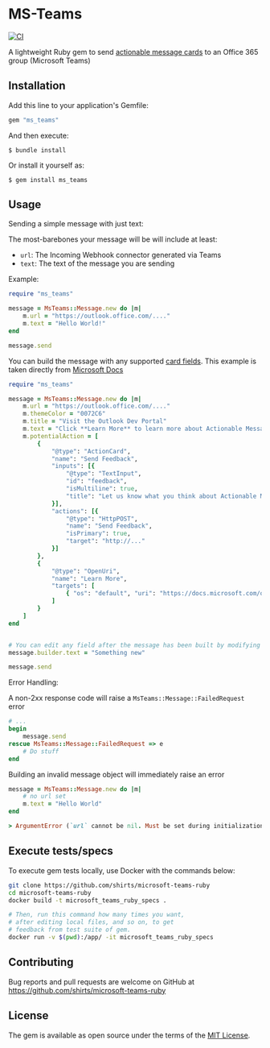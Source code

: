 # MS-Teams

[![CI](https://github.com/shirts/microsoft-teams-ruby/actions/workflows/ci.yml/badge.svg?branch=master)](https://github.com/shirts/microsoft-teams-ruby/actions/workflows/ci.yml)

A lightweight Ruby gem to send
[actionable message cards](https://docs.microsoft.com/en-us/outlook/actionable-messages/send-via-connectors)
to an Office 365 group (Microsoft Teams)

## Installation

Add this line to your application's Gemfile:

```ruby
gem "ms_teams"
```

And then execute:

    $ bundle install

Or install it yourself as:

    $ gem install ms_teams

## Usage

Sending a simple message with just text:

The most-barebones your message will be will include at least:
 - `url`: The Incoming Webhook connector generated via Teams
 - `text`: The text of the message you are sending

Example:
```ruby
require "ms_teams"

message = MsTeams::Message.new do |m|
    m.url = "https://outlook.office.com/...."
    m.text = "Hello World!"
end

message.send

```

You can build the message with any supported [card fields](https://docs.microsoft.com/en-us/outlook/actionable-messages/message-card-reference#card-fields).
This example is taken directly from [Microsoft Docs](https://docs.microsoft.com/en-us/outlook/actionable-messages/send-via-connectors)
```ruby
require "ms_teams"

message = MsTeams::Message.new do |m|
    m.url = "https://outlook.office.com/...."
    m.themeColor = "0072C6"
    m.title = "Visit the Outlook Dev Portal"
    m.text = "Click **Learn More** to learn more about Actionable Messages!"
    m.potentialAction = [
        {
            "@type": "ActionCard",
            "name": "Send Feedback",
            "inputs": [{
                "@type": "TextInput",
                "id": "feedback",
                "isMultiline": true,
                "title": "Let us know what you think about Actionable Messages"
            }],
            "actions": [{
                "@type": "HttpPOST",
                "name": "Send Feedback",
                "isPrimary": true,
                "target": "http://..."
            }]
        },
        {
            "@type": "OpenUri",
            "name": "Learn More",
            "targets": [
                { "os": "default", "uri": "https://docs.microsoft.com/outlook/actionable-messages" }
            ]
        }
    ]
end


# You can edit any field after the message has been built by modifying the `builder` object
message.builder.text = "Something new"

message.send
```

Error Handling:

A non-2xx response code will raise a `MsTeams::Message::FailedRequest` error

```ruby
# ...
begin
    message.send
rescue MsTeams::Message::FailedRequest => e
    # Do stuff
end
```


Building an invalid message object will immediately raise an error

```ruby
message = MsTeams::Message.new do |m|
    # no url set
    m.text = "Hello World"
end

> ArgumentError (`url` cannot be nil. Must be set during initialization)

```

## Execute tests/specs

To execute gem tests locally, use Docker with the commands below:

```bash
git clone https://github.com/shirts/microsoft-teams-ruby
cd microsoft-teams-ruby
docker build -t microsoft_teams_ruby_specs .

# Then, run this command how many times you want,
# after editing local files, and so on, to get
# feedback from test suite of gem.
docker run -v $(pwd):/app/ -it microsoft_teams_ruby_specs
```

## Contributing

Bug reports and pull requests are welcome on GitHub at https://github.com/shirts/microsoft-teams-ruby

## License

The gem is available as open source under the terms of the [MIT License](https://opensource.org/licenses/MIT).
